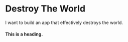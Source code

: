 # Destroy The World
I want to build an app that effectively destroys the world.

#### This is a heading.
